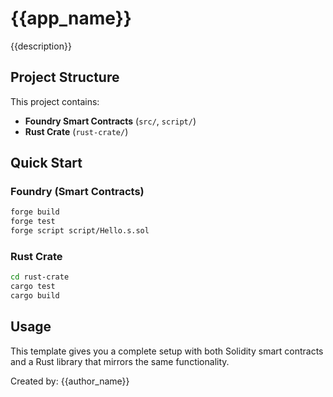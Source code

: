 # {{app_name}}

{{description}}

## Project Structure

This project contains:
- **Foundry Smart Contracts** (`src/`, `script/`)
- **Rust Crate** (`rust-crate/`)

## Quick Start

### Foundry (Smart Contracts)
```bash
forge build
forge test
forge script script/Hello.s.sol
```

### Rust Crate
```bash
cd rust-crate
cargo test
cargo build
```

## Usage

This template gives you a complete setup with both Solidity smart contracts and a Rust library that mirrors the same functionality.

Created by: {{author_name}} 